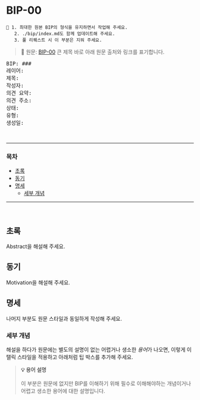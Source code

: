 # BIP-00 <!-- omit in toc -->

```
🧡 1. 최대한 원본 BIP의 형식을 유지하면서 작업해 주세요. 
   2. ./bip/index.md도 함께 업데이트해 주세요.
   3. 풀 리퀘스트 시 이 부분은 지워 주세요.
```

> 📖 원문: [BIP-00](https://github.com/bitcoin/bips/blob/master/bip-0039.mediawiki) 큰 제목 바로 아래 원문 출처와 링크를 표기합니다. 


<pre>
BIP: ###
레이어: 
제목: 
작성자: 
의견 요약: 
의견 주소: 
상태: 
유형: 
생성일: 
</pre>

<br>

---

### 목차

- [초록](#초록)
- [동기](#동기)
- [명세](#명세)
  - [세부 개념](#세부-개념)

---

<br>

## 초록

Abstract을 해설해 주세요.

## 동기

Motivation을 해설해 주세요.

## 명세

나머지 부분도 원문 스타일과 동일하게 작성해 주세요.

### 세부 개념

해설을 하다가 원문에는 별도의 설명이 없는 어렵거나 생소한 *용어*가 나오면, 이렇게 이탤릭 스타일을 적용하고 아래처럼 팁 박스를 추가해 주세요.

> **💡 용어 설명** <br><br>
> 이 부분은 원문에 없지만 BIP를 이해하기 위해 필수로 이해해야하는 개념이거나 어렵고 생소한 용어에 대한 설명입니다. 




